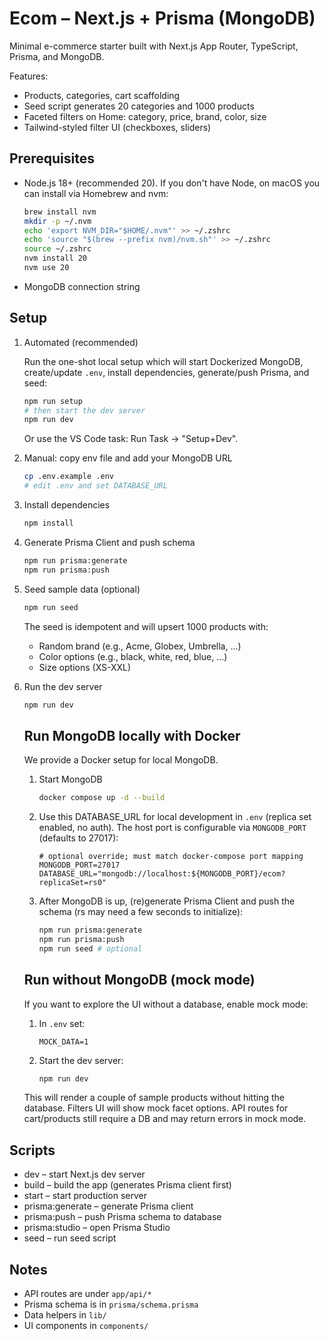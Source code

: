 # Ecom – Next.js + Prisma (MongoDB)

Minimal e-commerce starter built with Next.js App Router, TypeScript, Prisma, and MongoDB.

Features:
- Products, categories, cart scaffolding
- Seed script generates 20 categories and 1000 products
- Faceted filters on Home: category, price, brand, color, size
- Tailwind-styled filter UI (checkboxes, sliders)

## Prerequisites
- Node.js 18+ (recommended 20). If you don't have Node, on macOS you can install via Homebrew and nvm:

   ```sh
   brew install nvm
   mkdir -p ~/.nvm
   echo 'export NVM_DIR="$HOME/.nvm"' >> ~/.zshrc
   echo 'source "$(brew --prefix nvm)/nvm.sh"' >> ~/.zshrc
   source ~/.zshrc
   nvm install 20
   nvm use 20
   ```

- MongoDB connection string

## Setup
1. Automated (recommended)

   Run the one-shot local setup which will start Dockerized MongoDB, create/update `.env`, install dependencies, generate/push Prisma, and seed:

   ```sh
   npm run setup
   # then start the dev server
   npm run dev
   ```

   Or use the VS Code task: Run Task → "Setup+Dev".

2. Manual: copy env file and add your MongoDB URL
   
   ```sh
   cp .env.example .env
   # edit .env and set DATABASE_URL
   ```

3. Install dependencies
   
   ```sh
   npm install
   ```

4. Generate Prisma Client and push schema
   
   ```sh
   npm run prisma:generate
   npm run prisma:push
   ```

5. Seed sample data (optional)
   
   ```sh
   npm run seed
   ```

   The seed is idempotent and will upsert 1000 products with:
   - Random brand (e.g., Acme, Globex, Umbrella, ...)
   - Color options (e.g., black, white, red, blue, ...)
   - Size options (XS-XXL)

6. Run the dev server
   
   ```sh
   npm run dev
   ```

   ## Run MongoDB locally with Docker

   We provide a Docker setup for local MongoDB.

   1. Start MongoDB

      ```sh
      docker compose up -d --build
      ```

   2. Use this DATABASE_URL for local development in `.env` (replica set enabled, no auth). The host port is configurable via `MONGODB_PORT` (defaults to 27017):

      ```
      # optional override; must match docker-compose port mapping
      MONGODB_PORT=27017
      DATABASE_URL="mongodb://localhost:${MONGODB_PORT}/ecom?replicaSet=rs0"
      ```

   3. After MongoDB is up, (re)generate Prisma Client and push the schema (rs may need a few seconds to initialize):

      ```sh
      npm run prisma:generate
      npm run prisma:push
      npm run seed # optional
      ```

   ## Run without MongoDB (mock mode)

   If you want to explore the UI without a database, enable mock mode:

   1. In `.env` set:

      ```
      MOCK_DATA=1
      ```

   2. Start the dev server:

      ```sh
      npm run dev
      ```

   This will render a couple of sample products without hitting the database. Filters UI will show mock facet options. API routes for cart/products still require a DB and may return errors in mock mode.

## Scripts
- dev – start Next.js dev server
- build – build the app (generates Prisma client first)
- start – start production server
- prisma:generate – generate Prisma client
- prisma:push – push Prisma schema to database
- prisma:studio – open Prisma Studio
- seed – run seed script

## Notes
- API routes are under `app/api/*`
- Prisma schema is in `prisma/schema.prisma`
- Data helpers in `lib/`
- UI components in `components/`
